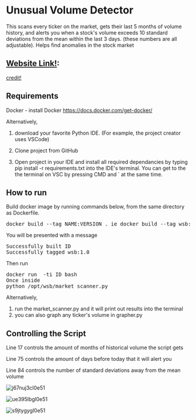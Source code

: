 # Unusual Volume Detector

This scans every ticker on the market, gets their last 5 months of volume history, and alerts you when a stock's volume exceeds 10 standard deviations from the mean within the last 3 days. (these numbers are all adjustable).  Helps find anomalies in the stock market

## [Website Link!](http://165.22.228.6/ ):

[credit!](https://www.reddit.com/r/wallstreetbets/comments/i10mif/i_made_a_website_for_that_scanner_made_by_that/)


## Requirements

Docker - install Docker https://docs.docker.com/get-docker/

Alternatively,

1) download your favorite Python IDE. (For example, the project creator uses VSCode)

2) Clone project from GitHub

3) Open project in your IDE and install all required dependancies by typing pip install -r requirements.txt into the IDE's terminal. You can get to the the terminal on VSC by pressing CMD and ` at the same time.

## How to run
Build docker image by running commands below, from the same directory as Dockerfile.
<pre>
docker build --tag NAME:VERSION . ie docker build --tag wsb:1.0 .
</pre>
You will be presented with a message
<pre>
Successfully built ID
Successfully tagged wsb:1.0
</pre>
Then run
<pre>
docker run  -ti ID bash
Once inside
python /opt/wsb/market_scanner.py
</pre>

Alternatively,
1) run the market_scanner.py and it will print out results into the terminal
2) you can also graph any ticker's volume in grapher.py

## Controlling the Script
Line 17 controls the amount of months of historical volume the script gets

Line 75 controls the amount of days before today that it will alert you

Line 84 controls the number of standard deviations away from the mean volume



![j67nuj3cl0e51](https://user-images.githubusercontent.com/28206070/88943805-8d1ea080-d251-11ea-81ed-04138e21bf1f.png)

![ue395lbgl0e51](https://user-images.githubusercontent.com/28206070/88943804-8d1ea080-d251-11ea-8c03-3f42da8849f6.png)

![s9jtygygl0e51](https://user-images.githubusercontent.com/28206070/88943801-8c860a00-d251-11ea-833b-8e7685360ab2.png)
